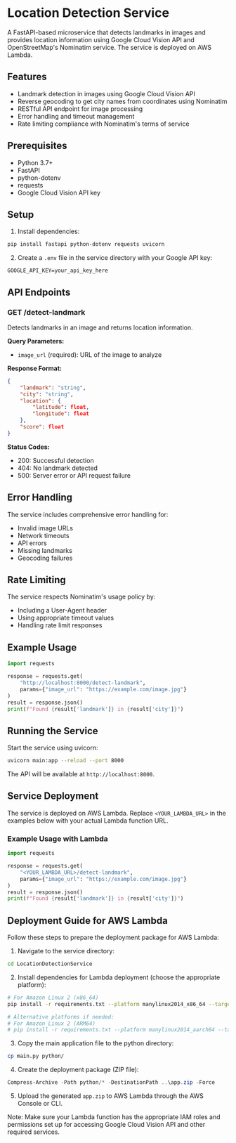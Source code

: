 # Location Detection Service

A FastAPI-based microservice that detects landmarks in images and provides location information using Google Cloud Vision API and OpenStreetMap's Nominatim service. The service is deployed on AWS Lambda.

## Features

- Landmark detection in images using Google Cloud Vision API
- Reverse geocoding to get city names from coordinates using Nominatim
- RESTful API endpoint for image processing
- Error handling and timeout management
- Rate limiting compliance with Nominatim's terms of service

## Prerequisites

- Python 3.7+
- FastAPI
- python-dotenv
- requests
- Google Cloud Vision API key

## Setup

1. Install dependencies:
```bash
pip install fastapi python-dotenv requests uvicorn
```

2. Create a `.env` file in the service directory with your Google API key:
```
GOOGLE_API_KEY=your_api_key_here
```

## API Endpoints

### GET /detect-landmark

Detects landmarks in an image and returns location information.

**Query Parameters:**
- `image_url` (required): URL of the image to analyze

**Response Format:**
```json
{
    "landmark": "string",
    "city": "string",
    "location": {
        "latitude": float,
        "longitude": float
    },
    "score": float
}
```

**Status Codes:**
- 200: Successful detection
- 404: No landmark detected
- 500: Server error or API request failure

## Error Handling

The service includes comprehensive error handling for:
- Invalid image URLs
- Network timeouts
- API errors
- Missing landmarks
- Geocoding failures

## Rate Limiting

The service respects Nominatim's usage policy by:
- Including a User-Agent header
- Using appropriate timeout values
- Handling rate limit responses

## Example Usage

```python
import requests

response = requests.get(
    "http://localhost:8000/detect-landmark",
    params={"image_url": "https://example.com/image.jpg"}
)
result = response.json()
print(f"Found {result['landmark']} in {result['city']}")
```

## Running the Service

Start the service using uvicorn:
```bash
uvicorn main:app --reload --port 8000
```

The API will be available at `http://localhost:8000`.

## Service Deployment

The service is deployed on AWS Lambda. Replace `<YOUR_LAMBDA_URL>` in the examples below with your actual Lambda function URL.

### Example Usage with Lambda

```python
import requests

response = requests.get(
    "<YOUR_LAMBDA_URL>/detect-landmark",
    params={"image_url": "https://example.com/image.jpg"}
)
result = response.json()
print(f"Found {result['landmark']} in {result['city']}")
```

## Deployment Guide for AWS Lambda

Follow these steps to prepare the deployment package for AWS Lambda:

1. Navigate to the service directory:
```bash
cd LocationDetectionService
```

2. Install dependencies for Lambda deployment (choose the appropriate platform):
```bash
# For Amazon Linux 2 (x86_64)
pip install -r requirements.txt --platform manylinux2014_x86_64 --target ./python --only-binary=:all:

# Alternative platforms if needed:
# For Amazon Linux 2 (ARM64)
# pip install -r requirements.txt --platform manylinux2014_aarch64 --target ./python --only-binary=:all:
```

3. Copy the main application file to the python directory:
```bash
cp main.py python/
```

4. Create the deployment package (ZIP file):
```powershell
Compress-Archive -Path python/* -DestinationPath ..\app.zip -Force
```

5. Upload the generated `app.zip` to AWS Lambda through the AWS Console or CLI.

Note: Make sure your Lambda function has the appropriate IAM roles and permissions set up for accessing Google Cloud Vision API and other required services.